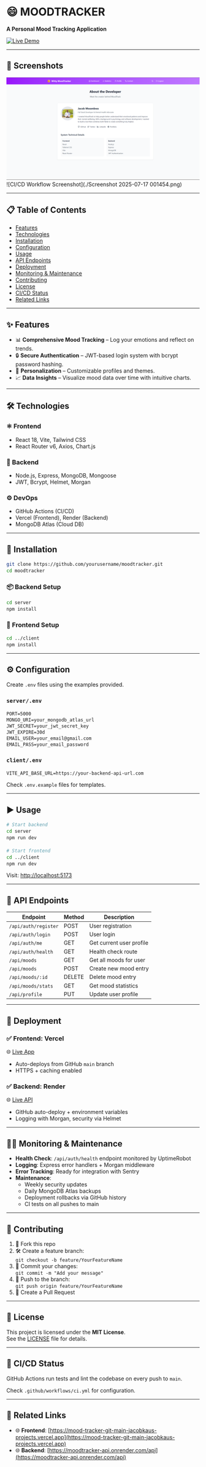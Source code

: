# 😄 MOODTRACKER

**A Personal Mood Tracking Application**

[![Live Demo](https://img.shields.io/badge/Live-Demo-green?style=for-the-badge&logo=vercel)](https://mood-tracker-git-main-jacobkaus-projects.vercel.app/)

---

## 📸 Screenshots

![MoodTracker Screenshot](./image.png)  
![CI/CD Workflow Screenshot](./Screenshot 2025-07-17 001454.png)

---

## 📋 Table of Contents

- [Features](#features)
- [Technologies](#technologies)
- [Installation](#installation)
- [Configuration](#configuration)
- [Usage](#usage)
- [API Endpoints](#api-endpoints)
- [Deployment](#deployment)
- [Monitoring & Maintenance](#monitoring--maintenance)
- [Contributing](#contributing)
- [License](#license)
- [CI/CD Status](#cicd-status)
- [Related Links](#related-links)

---

## ✨ Features

- 📊 **Comprehensive Mood Tracking** – Log your emotions and reflect on trends.
- 🔒 **Secure Authentication** – JWT-based login system with bcrypt password hashing.
- 🎨 **Personalization** – Customizable profiles and themes.
- 📈 **Data Insights** – Visualize mood data over time with intuitive charts.

---

## 🛠️ Technologies

### ⚛️ Frontend
- React 18, Vite, Tailwind CSS
- React Router v6, Axios, Chart.js

### 🔧 Backend
- Node.js, Express, MongoDB, Mongoose
- JWT, Bcrypt, Helmet, Morgan

### ⚙️ DevOps
- GitHub Actions (CI/CD)
- Vercel (Frontend), Render (Backend)
- MongoDB Atlas (Cloud DB)

---

## 🧰 Installation

```bash
git clone https://github.com/yourusername/moodtracker.git
cd moodtracker
```

### 📦 Backend Setup

```bash
cd server
npm install
```

### 🎨 Frontend Setup

```bash
cd ../client
npm install
```

---

## ⚙️ Configuration

Create `.env` files using the examples provided.

### `server/.env`

```env
PORT=5000
MONGO_URI=your_mongodb_atlas_url
JWT_SECRET=your_jwt_secret_key
JWT_EXPIRE=30d
EMAIL_USER=your_email@gmail.com
EMAIL_PASS=your_email_password
```

### `client/.env`

```env
VITE_API_BASE_URL=https://your-backend-api-url.com
```

Check `.env.example` files for templates.

---

## ▶️ Usage

```bash
# Start backend
cd server
npm run dev

# Start frontend
cd ../client
npm run dev
```

Visit: [http://localhost:5173](http://localhost:5173)

---

## 📡 API Endpoints

| Endpoint               | Method | Description                |
|------------------------|--------|----------------------------|
| `/api/auth/register`  | POST   | User registration          |
| `/api/auth/login`     | POST   | User login                 |
| `/api/auth/me`        | GET    | Get current user profile   |
| `/api/auth/health`    | GET    | Health check route         |
| `/api/moods`          | GET    | Get all moods for user     |
| `/api/moods`          | POST   | Create new mood entry      |
| `/api/moods/:id`      | DELETE | Delete mood entry          |
| `/api/moods/stats`    | GET    | Get mood statistics        |
| `/api/profile`        | PUT    | Update user profile        |

---

## 🚀 Deployment

### ✅ Frontend: **Vercel**

🌐 [Live App](https://mood-tracker-git-main-jacobkaus-projects.vercel.app)

- Auto-deploys from GitHub `main` branch  
- HTTPS + caching enabled

### ✅ Backend: **Render**

🌐 [Live API](https://moodtracker-api.onrender.com)

- GitHub auto-deploy + environment variables
- Logging with Morgan, security via Helmet

---

## 🧑‍🔧 Monitoring & Maintenance

- **Health Check**: `/api/auth/health` endpoint monitored by UptimeRobot
- **Logging**: Express error handlers + Morgan middleware
- **Error Tracking**: Ready for integration with Sentry
- **Maintenance**:
  - Weekly security updates
  - Daily MongoDB Atlas backups
  - Deployment rollbacks via GitHub history
  - CI tests on all pushes to main

---

## 🤝 Contributing

1. 🍴 Fork this repo
2. 🛠 Create a feature branch:  
   `git checkout -b feature/YourFeatureName`
3. 💬 Commit your changes:  
   `git commit -m "Add your message"`
4. 🚀 Push to the branch:  
   `git push origin feature/YourFeatureName`
5. 🔁 Create a Pull Request

---

## 📄 License

This project is licensed under the **MIT License**.  
See the [LICENSE](./LICENSE) file for details.

---

## 🧪 CI/CD Status

GitHub Actions run tests and lint the codebase on every push to `main`.

Check `.github/workflows/ci.yml` for configuration.

---

## 🔗 Related Links

- 🌐 **Frontend**: [https://mood-tracker-git-main-jacobkaus-projects.vercel.app](https://mood-tracker-git-main-jacobkaus-projects.vercel.app)
- 🌐 **Backend**: [https://moodtracker-api.onrender.com/api](https://moodtracker-api.onrender.com/api)
